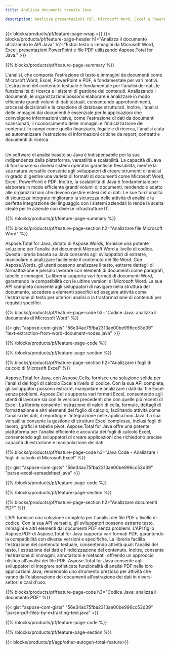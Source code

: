 ```yaml
---
title: Analizza documenti tramite Java 

description: Analizza presentazioni PDF, Microsoft Word, Excel e PowerPoint tramite l'applicazione Java. Estrai testo o immagini con facilità.
---
```


{{< blocks/products/pf/feature-page-wrap >}}
{{< blocks/products/pf/feature-page-header h1="Analizza il documento utilizzando le API Java" h2="Estrai testo o immagini da Microsoft Word, Excel, presentazioni PowerPoint e file PDF utilizzando Aspose.Total for Java." >}}

{{% blocks/products/pf/feature-page-summary %}}

L'analisi, che comporta l'estrazione di testo e immagini da documenti come Microsoft Word, Excel, PowerPoint e PDF, è fondamentale per vari motivi. L'estrazione del contenuto testuale è fondamentale per l'analisi dei dati, le funzionalità di ricerca e i sistemi di gestione dei contenuti. Analizzando i documenti, le organizzazioni possono elaborare e analizzare in modo efficiente grandi volumi di dati testuali, consentendo approfondimenti, processi decisionali e la creazione di database strutturati. Inoltre, l'analisi delle immagini dai documenti è essenziale per le applicazioni che coinvolgono informazioni visive, come l'estrazione di dati da documenti scansionati, il riconoscimento delle immagini e l'indicizzazione dei contenuti. In campi come quello finanziario, legale e di ricerca, l'analisi aiuta ad automatizzare l'estrazione di informazioni critiche da report, contratti e documenti di ricerca.  <br /><br />

Un software di analisi basato su Java è indispensabile per la sua indipendenza dalla piattaforma, versatilità e scalabilità. La capacità di Java di funzionare su diversi sistemi operativi garantisce flessibilità, mentre la sua natura versatile consente agli sviluppatori di creare strumenti di analisi in grado di gestire una varietà di formati di documenti come Microsoft Word, Excel, PowerPoint e PDF. Inoltre, la scalabilità di Java è fondamentale per elaborare in modo efficiente grandi volumi di documenti, rendendolo adatto alle organizzazioni che devono gestire estesi set di dati. Le sue funzionalità di sicurezza integrate migliorano la sicurezza delle attività di analisi e la perfetta integrazione del linguaggio con i sistemi aziendali lo rende la scelta ideale per le aziende con diverse infrastrutture IT.

{{% /blocks/products/pf/feature-page-summary  %}}

{{% blocks/products/pf/feature-page-section  h2="Analizzare file Microsoft Word" %}}

Aspose.Total for Java, dotato di Aspose.Words, fornisce una potente soluzione per l'analisi dei documenti Microsoft Word a livello di codice. Questa libreria basata su Java consente agli sviluppatori di estrarre, manipolare e analizzare facilmente il contenuto dei file Word. Con Aspose.Words, gli utenti possono analizzare il testo, estrarre dettagli di formattazione e persino lavorare con elementi di documenti come paragrafi, tabelle e immagini. La libreria supporta vari formati di documenti Word, garantendo la compatibilità con le ultime versioni di Microsoft Word. La sua API completa consente agli sviluppatori di navigare nella struttura del documento, accedere a elementi specifici ed eseguire attività come l'estrazione di testo per ulteriori analisi o la trasformazione di contenuti per requisiti specifici.

{{% blocks/products/pf/feature-page-code h3="Codice Java: analizza il documento di Microsoft Word" %}}

{{< gist "aspose-com-gists" "56e34ac75fba2313ae00be996cc53d39" "text-extraction-from-word-document-nodes.java" >}}

{{% /blocks/products/pf/feature-page-code  %}}

{{% /blocks/products/pf/feature-page-section %}}

{{% blocks/products/pf/feature-page-section  h2="Analizzare i fogli di calcolo di Microsoft Excel" %}}

Aspose.Total for Java, con Aspose.Cells, fornisce una soluzione solida per l'analisi dei fogli di calcolo Excel a livello di codice. Con la sua API completa, gli sviluppatori possono estrarre, manipolare e analizzare i dati dai file Excel senza problemi. Aspose.Cells supporta vari formati Excel, consentendo agli utenti di lavorare sia con le versioni precedenti che con quelle più recenti di Excel. La libreria consente l'estrazione di valori di cella, formule, dettagli di formattazione e altri elementi del foglio di calcolo, facilitando attività come l'analisi dei dati, il reporting e l'integrazione nelle applicazioni Java. La sua versatilità consente la gestione di strutture Excel complesse, inclusi fogli di lavoro, grafici e tabelle pivot. Aspose.Total for Java offre una potente piattaforma per l'analisi efficiente e accurata dei fogli di calcolo Excel, consentendo agli sviluppatori di creare applicazioni che richiedono precise capacità di estrazione e manipolazione dei dati.

{{% blocks/products/pf/feature-page-code h3="Java Code - Analizzare i fogli di calcolo di Microsoft Excel" %}}

{{< gist "aspose-com-gists" "56e34ac75fba2313ae00be996cc53d39" "parse-excel-spreadsheet.java" >}}

{{% /blocks/products/pf/feature-page-code  %}}

{{% /blocks/products/pf/feature-page-section %}}

{{% blocks/products/pf/feature-page-section  h2="Analizzare documenti PDF" %}}

L'API fornisce una soluzione completa per l'analisi dei file PDF a livello di codice. Con la sua API versatile, gli sviluppatori possono estrarre testo, immagini e altri elementi dai documenti PDF senza problemi. L'API figlio Aspose.PDF di Aspose.Total for Java supporta vari formati PDF, garantendo la compatibilità con diverse versioni e specifiche. La libreria facilita l'estrazione del contenuto testuale, consentendo attività quali l'analisi del testo, l'estrazione dei dati e l'indicizzazione del contenuto. Inoltre, consente l'estrazione di immagini, annotazioni e metadati, offrendo un approccio olistico all'analisi dei file PDF. Aspose.Total for Java consente agli sviluppatori di integrare sofisticate funzionalità di analisi PDF nelle loro applicazioni Java, rendendolo uno strumento prezioso per attività che vanno dall'elaborazione dei documenti all'estrazione dei dati in diversi settori e casi d'uso.

{{% blocks/products/pf/feature-page-code h3="Codice Java: analizza il documento PDF" %}}

{{< gist "aspose-com-gists" "56e34ac75fba2313ae00be996cc53d39" "parse-pdf-files-by-extracting-text.java" >}}

{{% /blocks/products/pf/feature-page-code  %}}

{{% /blocks/products/pf/feature-page-section %}}

{{< blocks/products/pf/agp/other-autogen-total-feature>}}